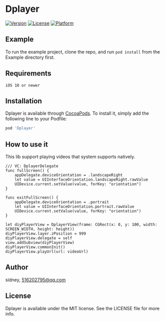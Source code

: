 # Dplayer

[![Version](https://img.shields.io/cocoapods/v/Dplayer.svg?style=flat)](https://cocoapods.org/pods/Dplayer)
[![License](https://img.shields.io/cocoapods/l/Dplayer.svg?style=flat)](https://cocoapods.org/pods/Dplayer)
[![Platform](https://img.shields.io/cocoapods/p/Dplayer.svg?style=flat)](https://cocoapods.org/pods/Dplayer)

## Example

To run the example project, clone the repo, and run `pod install` from the Example directory first.

## Requirements
`iOS 10 or newer`

## Installation

Dplayer is available through [CocoaPods](https://cocoapods.org). To install
it, simply add the following line to your Podfile:

```ruby
pod 'Dplayer'
```

## How to use it

This lib support playing videos that system supports natively.
```
/// VC: DplayerDelegate
func fullScreen() {
    appDelegate.deviceOrientation = .landscapeRight
    let value = UIInterfaceOrientation.landscapeRight.rawValue
    UIDevice.current.setValue(value, forKey: "orientation")
}

func exitFullScreen() {
    appDelegate.deviceOrientation = .portrait
    let value = UIInterfaceOrientation.portrait.rawValue
    UIDevice.current.setValue(value, forKey: "orientation")
}

let diyPlayerView = DplayerView(frame: CGRect(x: 0, y: 100, width: SCREEN_WIDTH, height: height))
diyPlayerView.layer.zPosition = 999
diyPlayerView.delegate = self
view.addSubview(diyPlayerView)
diyPlayerView.commonInit()
diyPlayerView.playUrl(url: videoUrl)
```

## Author

sidney, 516202795@qq.com

## License

Dplayer is available under the MIT license. See the LICENSE file for more info.
